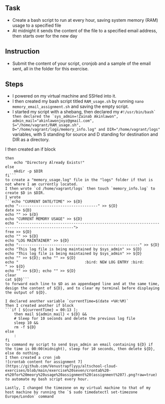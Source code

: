 ## Task 
- Create a bash script to run at every hour, saving system memory (RAM) usage to a specified file
- At midnight it sends the content of the file to a specified email address, then starts over for the new day 

## Instruction 
- Submit the content of your script, cronjob and a sample of the email sent, all in the folder for this exercise. 


## Steps 
- I powered on my virtual machine and SSHed into it.
- I then created my bash script titled `RAM_usage.sh` by running `nano memory_email_assignment.sh` and saving the empty script.
- I started my script with a shebang, then declared my
```#!/usr/bin/bash` then declared the `sys_admin=!Zainab Akinlawon", admin_mail="akinlawonjoyz@gmail.com", S="/home/vagrant/RAM_usage.sh", D="/home/vagrant/logs/memory_info.log" and DIR="/home/vagrant/logs"```
variables, with S standing for source and D standing for destination and DIR as a directory. 

I then created an if block 
```if [ "$PWD" == "$DIR" ];
then
    echo "Directory Already Exists!"
else
    mkdir -p $DIR
fi```
to create a "memory_usage.log" file in the "logs" folder if that is not where I am currently located. 
I then wrote `cd /home/vagrant/logs` then touch `memory_info.log` to create $D in $DIR.
I wrote 
```echo "CURRENT DATE/TIME" >> ${D}
echo "------------------------------------" >> ${D}
date >> ${D}
echo "" >> ${D}
echo "CURRENT MEMORY USAGE" >> ${D}
echo "-----------------------------------------------------------------------------------------------">
free >> ${D}
echo "" >> ${D}
echo "LOG MAINTAINER" >> ${D}
echo "-------------------------------------------------------" >> ${D}
echo "This log file is being maintained by $sys_admin" >> ${D}
echo "This log file is being maintained by $sys_admin" >> ${D}
echo "" >> ${D}; echo "" >> ${D}
echo "                              :bird: NEW LOG ENTRY :bird:             " >> ${D}
echo "" >> ${D}; echo "" >> ${D}
clear
cat ${D}```
to forward each line to $D as an appendaged line and at the same time, design the content of ${D}, and to clear my terminal before displaying the output of ${D}.

I declared another variable `currentTime=$(date +%H:%M)`
Then I created another if block 
```if [ ${currentTime} = 00:13 ];
    then mail ${admin_mail} < ${D} &&
    # Sleep for 10 seconds and delete the previous log file
    sleep 10 &&
    rm -f ${D}
else
    :
fi
to command my script to send $sys_admin an email containing ${D} if the time is 00:00(midnight), sleep for 10 seconds, then delete ${D}, else do nothing. 
I then created a cron job 
![crontab content for assignment 7](https://github.com/Venustrapflyyy/altschool-cloud-exercises/blob/main/exercise%20seven/crontab%20-e%20for%20meory%20usage%20assignment%20(assignment%207).png?raw=true)
to automate my bash script every hour. 

Lastly, I changed the timezone on my virtual machine to that of my host machine by running the `$ sudo timedatectl set-timezone Europe/London` command
